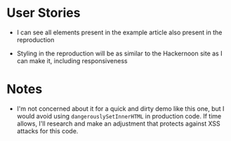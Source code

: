 # User Stories

- I can see all elements present in the example article also present in the reproduction

- Styling in the reproduction will be as similar to the Hackernoon site as I can make it, including responsiveness

# Notes

- I'm not concerned about it for a quick and dirty demo like this one, but I would avoid using `dangerouslySetInnerHTML` in production code. If time allows, I'll research and make an adjustment that protects against XSS attacks for this code.


